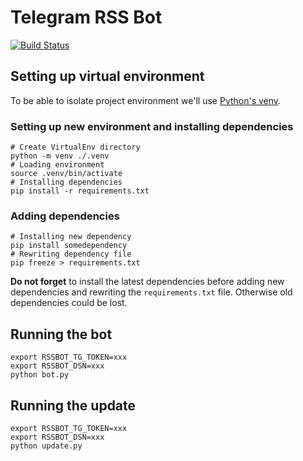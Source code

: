# Telegram RSS Bot

[![Build Status](https://ci.skobk.in/api/badges/Miroslavsckaya/tg_rss_bot/status.svg)](https://ci.skobk.in/Miroslavsckaya/tg_rss_bot)

## Setting up virtual environment

To be able to isolate project environment we'll use
[Python's venv](https://docs.python.org/3/library/venv.html).

### Setting up new environment and installing dependencies

```shell
# Create VirtualEnv directory
python -m venv ./.venv
# Loading environment
source .venv/bin/activate
# Installing dependencies
pip install -r requirements.txt
```

### Adding dependencies

```shell
# Installing new dependency
pip install somedependency
# Rewriting dependency file
pip freeze > requirements.txt
```

**Do not forget** to install the latest dependencies before adding new dependencies and rewriting
the `requirements.txt` file. Otherwise old dependencies could be lost.

## Running the bot

```shell
export RSSBOT_TG_TOKEN=xxx
export RSSBOT_DSN=xxx
python bot.py
```
## Running the update

```shell
export RSSBOT_TG_TOKEN=xxx
export RSSBOT_DSN=xxx
python update.py
```
